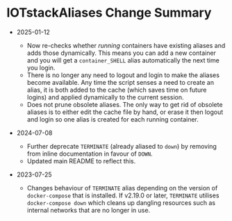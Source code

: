 # IOTstackAliases Change Summary

* 2025-01-12

	- Now re-checks whether *running* containers have existing aliases and adds those dynamically. This means you can add a new container and you will get a `container_SHELL` alias automatically the next time you login.
	- There is no longer any need to logout and login to make the aliases become available. Any time the script senses a need to create an alias, it is both added to the cache (which saves time on future logins) and applied dynamically to the current session.
	- Does not prune obsolete aliases. The only way to get rid of obsolete aliases is to either edit the cache file by hand, or erase it then logout and login so one alias is created for each running container.

* 2024-07-08

	- Further deprecate `TERMINATE` (already aliased to `down`) by removing from inline documentation in favour of `DOWN`.
	- Updated main README to reflect this.

* 2023-07-25

	- Changes behaviour of `TERMINATE` alias depending on the version of `docker-compose` that is installed. If v2.19.0 or later, `TERMINATE` utilises `docker-compose down` which cleans up dangling resources such as internal networks that are no longer in use.
